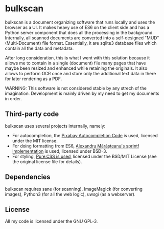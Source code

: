 # bulkscan
bulkscan is a document organizing software that runs locally and uses the
browser as a UI. It makes heavy use of ES6 on the client side and has a Python
server component that does all the processing in the background. Internally,
all scanned documents are converted into a self-designed "MUD" (Multi-Document)
file format. Essentially, it are sqlite3 database files which contain all the
data and metadata.

After long consideration, this is what I went with this solution because it
allows me to contain in a single (document) file many pages that have maybe
been resized and enhanced while retaining the originals. It also allows to
perform OCR once and store only the additional text data in there for later
rendering as a PDF.

WARNING: This software is not considered stable by any strech of the
imagination. Development is mainly driven by my need to get my documents in
order.

## Third-party code
bulkscan uses several projects internally, namely:

  * For autocompletion, the [Pixabay Autocompletion Code](https://github.com/Pixabay/JavaScript-autoComplete)
    is used, licensed under the MIT license.
  * For doing formatting from ES6, [Alexandru Mărășteanu's sprintf implementation](https://github.com/alexei/sprintf.js)
    is used, licensed under BSD-3.
  * For styling, [Pure.CSS is used](https://purecss.io/), licensed under the
    BSD/MIT License (see the original license file for details).

## Dependencies
bulkscan requires sane (for scanning), ImageMagick (for converting images),
Python3 (for all the web logic), uwsgi (as a webserver).

## License
All my code is licensed under the GNU GPL-3.
